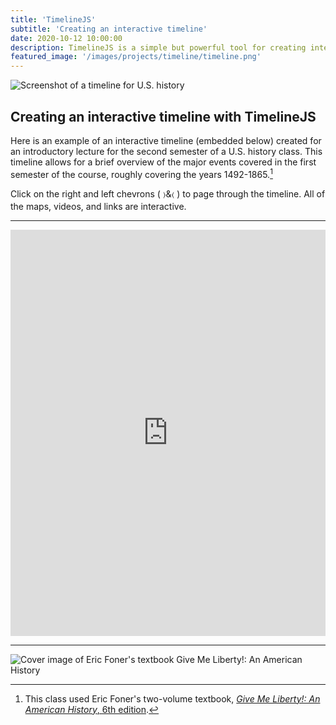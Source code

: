 ```yaml
---
title: 'TimelineJS'
subtitle: 'Creating an interactive timeline'
date: 2020-10-12 10:00:00
description: TimelineJS is a simple but powerful tool for creating interactive timelines that can be embedded in your web pages and LMS modules.
featured_image: '/images/projects/timeline/timeline.png'
---
```


![Screenshot of a timeline for U.S. history](/id-portfolio/images/projects/timeline/timeline.png)

## Creating an interactive timeline with TimelineJS

Here is an example of an interactive timeline (embedded below) created for an introductory lecture for the second semester of a U.S. history class. This timeline allows for a brief overview of the major events covered in the first semester of the course, roughly covering the years 1492-1865.[^1]

Click on the right and left chevrons ( &#9002;&amp;&#9001; ) to page through the timeline. All of the maps, videos, and links are interactive.

---

<iframe src='https://cdn.knightlab.com/libs/timeline3/latest/embed/index.html?source=1xhm7Mw_PEh8ERc40vNmhHkkxlmuJ8huP3Yq4s10O4XU&font=Default&lang=en&initial_zoom=2&height=650' width='100%' height='650' webkitallowfullscreen mozallowfullscreen allowfullscreen frameborder='0'></iframe>

---

[^1]: This class used Eric Foner's two-volume textbook, [*Give Me Liberty!: An American History*, 6th edition](https://www.amazon.com/Give-Me-Liberty-American-History/dp/0393418243/ref=sr_1_1?crid=1VE92OD61YPEY&dchild=1&keywords=eric+foner+give+me+liberty+6th+edition&qid=1602513397&sprefix=eric+foner+give%2Caps%2C162&sr=8-1).

![Cover image of Eric Foner's textbook Give Me Liberty!: An American History](/id-portfolio/images/projects/timeline/fonerTextCover.jpg)
